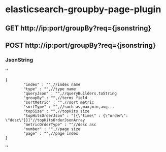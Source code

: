 # elasticsearch-groupby-page-plugin

## GET http://ip:port/groupBy?req={jsonstring}
## POST http://ip:port/groupBy?req={jsonstring}

### JsonString
''

    {
            "index" : "",//index name
            "type" : "",//type name
            "queryJson" : "",//queryBuilders.toString
            "groupBy" : "",//terms field
            "sortMetric" : "",//sort metric
            "sortType" : "",//such as,max,min,avg...
            "topSize" : "",//topHits size
            "topHitsOrderJson" : "[{\"time\" : {\"order\": \"desc\"}}]"//topHitsOrderJsonArray
            "metricOrderType" : ""//desc asc
            "number" : "",//page size
            "page" : "",//page index
    }
''